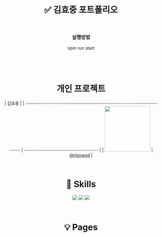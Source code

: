 <div align='center'>

# ✅ 김효중 포트폴리오

<br />

### 실행방법

npm run start

<br /><br /><br />

# 개인 프로젝트

|                                   김효중                                   |
| :------------------------------------------------------------------------: | -------------------------------------- |
| <img src="https://avatars.githubusercontent.com/u/89366562?v=4" width=150> | [@rlgywnd](https://github.com/rlgywnd) |

<br />

# 🔎 Skills

<img src="https://img.shields.io/badge/html5-E34F26?style=for-the-badge&logo=html5&logoColor=white"> <img src="https://img.shields.io/badge/react-61DAFB?style=for-the-badge&logo=react&logoColor=black"> <img src="https://img.shields.io/badge/styled_components-DB7093?style=for-the-badge&logo=styledcomponents&logoColor=white">

<br />

# 💡 Pages
